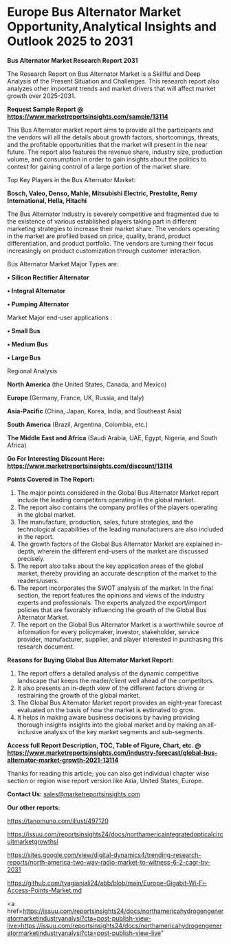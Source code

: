 # Europe Bus Alternator Market Opportunity,Analytical Insights and Outlook 2025 to 2031

<strong>Bus Alternator Market Research Report 2031</strong>

The Research Report on Bus Alternator Market is a Skillful and Deep Analysis of the Present Situation and Challenges. This research report also analyzes other important trends and market drivers that will affect market growth over 2025-2031.

<strong>Request Sample Report @ <a href=https://www.marketreportsinsights.com/sample/13114>https://www.marketreportsinsights.com/sample/13114</a></strong>

This Bus Alternator market report aims to provide all the participants and the vendors will all the details about growth factors, shortcomings, threats, and the profitable opportunities that the market will present in the near future. The report also features the revenue share, industry size, production volume, and consumption in order to gain insights about the politics to contest for gaining control of a large portion of the market share.

Top Key Players in the Bus Alternator Market:

<strong>Bosch, Valeo, Denso, Mahle, Mitsubishi Electric, Prestolite, Remy International, Hella, Hitachi</strong>

The Bus Alternator Industry is severely competitive and fragmented due to the existence of various established players taking part in different marketing strategies to increase their market share. The vendors operating in the market are profiled based on price, quality, brand, product differentiation, and product portfolio. The vendors are turning their focus increasingly on product customization through customer interaction.

Bus Alternator Market Major Types are:

<strong>• Silicon Rectifier Alternator

• Integral Alternator

• Pumping Alternator</strong>

Market Major end-user applications :

<strong>• Small Bus

• Medium Bus

• Large Bus</strong>

Regional Analysis

</u><strong><b>North America</b></strong> (the United States, Canada, and Mexico)

<strong><b>Europe </b></strong>(Germany, France, UK, Russia, and Italy)

<strong><b>Asia-Pacific</b></strong> (China, Japan, Korea, India, and Southeast Asia)

<strong><b>South America</b></strong> (Brazil, Argentina, Colombia, etc.)

<strong><b>The Middle East and Africa</b></strong> (Saudi Arabia, UAE, Egypt, Nigeria, and South Africa)

<strong>Go For Interesting Discount Here: <a href=https://www.marketreportsinsights.com/discount/13114>https://www.marketreportsinsights.com/discount/13114</a></strong>

<strong>Points Covered in The Report:</strong>
<ol>
  <li>The major points considered in the Global Bus Alternator Market report include the leading competitors operating in the global market.</li>
  <li>The report also contains the company profiles of the players operating in the global market.</li>
  <li>The manufacture, production, sales, future strategies, and the technological capabilities of the leading manufacturers are also included in the report.</li>
  <li>The growth factors of the Global Bus Alternator Market are explained in-depth, wherein the different end-users of the market are discussed precisely.</li>
  <li>The report also talks about the key application areas of the global market, thereby providing an accurate description of the market to the readers/users.</li>
  <li>The report incorporates the SWOT analysis of the market. In the final section, the report features the opinions and views of the industry experts and professionals. The experts analyzed the export/import policies that are favorably influencing the growth of the Global Bus Alternator Market.</li>
  <li>The report on the Global Bus Alternator Market is a worthwhile source of information for every policymaker, investor, stakeholder, service provider, manufacturer, supplier, and player interested in purchasing this research document.</li>
</ol>
<strong>Reasons for Buying Global Bus Alternator Market Report:</strong>

<ol>
  <li>The report offers a detailed analysis of the dynamic competitive landscape that keeps the reader/client well ahead of the competitors.</li>
  <li>It also presents an in-depth view of the different factors driving or restraining the growth of the global market.</li>
  <li>The Global Bus Alternator Market report provides an eight-year forecast evaluated on the basis of how the market is estimated to grow.</li>
  <li>It helps in making aware business decisions by having providing thorough insights insights into the global market and by making an all-inclusive analysis of the key market segments and sub-segments.</li>
</ol>
<strong>Access full Report Description, TOC, Table of Figure, Chart, etc. @ <a href=https://www.marketreportsinsights.com/industry-forecast/global-bus-alternator-market-growth-2021-13114>https://www.marketreportsinsights.com/industry-forecast/global-bus-alternator-market-growth-2021-13114</a></strong>


Thanks for reading this article; you can also get individual chapter wise section or region wise report version like Asia, United States, Europe.

<strong>Contact Us:</strong>
sales@marketreportsinsights.com

<strong>Our other reports:</strong>

<a href=https://tanomuno.com/illust/497120>https://tanomuno.com/illust/497120</a>

<a href=https://issuu.com/reportsinsights24/docs/northamericaintegratedopticalcircuitmarketgrowthsi>https://issuu.com/reportsinsights24/docs/northamericaintegratedopticalcircuitmarketgrowthsi</a>

<a href=https://sites.google.com/view/digital-dynamics4/trending-research-reports/north-america-two-way-radio-market-to-witness-6-2-cagr-by-2031>https://sites.google.com/view/digital-dynamics4/trending-research-reports/north-america-two-way-radio-market-to-witness-6-2-cagr-by-2031</a>

<a href=https://github.com/tyagianjali24/abb/blob/main/Europe-Gigabit-Wi-Fi-Access-Points-Market.md>https://github.com/tyagianjali24/abb/blob/main/Europe-Gigabit-Wi-Fi-Access-Points-Market.md</a>

<a href=https://issuu.com/reportsinsights24/docs/northamericahydrogengeneratormarketindustryanalysi?cta=post-publish-view-live>https://issuu.com/reportsinsights24/docs/northamericahydrogengeneratormarketindustryanalysi?cta=post-publish-view-live</a>"
